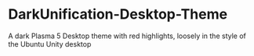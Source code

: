 # DarkUnification-Desktop-Theme
A dark Plasma 5 Desktop theme with red highlights, loosely in the style of the Ubuntu Unity desktop
